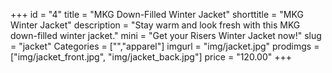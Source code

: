 +++
id = "4"
title = "MKG Down-Filled Winter Jacket"
shorttitle = "MKG Winter Jacket"
description = "Stay warm and look fresh with this MKG down-filled winter jacket."
mini = "Get your Risers Winter Jacket now!"
slug = "jacket"
Categories = ["","apparel"]
imgurl = "img/jacket.jpg"
prodimgs = ["img/jacket_front.jpg", "img/jacket_back.jpg"]
price = "120.00"
+++